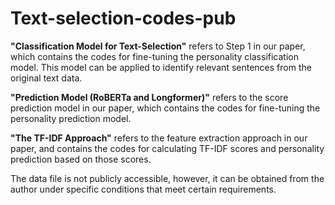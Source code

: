# Text-selection-codes-pub

**"Classification Model for Text-Selection"** refers to Step 1 in our paper, which contains the codes for fine-tuning the personality classification model. This model can be applied to identify relevant sentences from the original text data.

**"Prediction Model (RoBERTa and Longformer)"** refers to the score prediction model in our paper, which contains the codes for fine-tuning the personality prediction model. 

**"The TF-IDF Approach"** refers to the feature extraction approach in our paper, and contains the codes for calculating TF-IDF scores and personality prediction based on those scores.

The data file is not publicly accessible, however, it can be obtained from the author under specific conditions that meet certain requirements.
